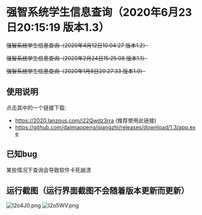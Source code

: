 # 强智系统学生信息查询（2020年6月23日20:15:19 版本1.3）

~~强智系统学生信息查询（2020年4月12日10:04:27 版本1.2）~~

~~强智系统学生信息查询（2020年2月24日15:25:08 版本1.1）~~

~~强智系统学生信息查询（2020年1月8日20:27:33 版本1.0）~~

## 使用说明

点击其中的一个链接下载:

- https://2020.lanzous.com/i22Qwdz3rra  (推荐使用此链接)
- https://github.com/daimiaopeng/qiangzhi/releases/download/1.3/app.exe

## 已知bug

某些情况下查询会导致软件卡死崩溃

## 运行截图（运行界面截图不会随着版本更新而更新）

![l2o4J0.png](https://s2.ax1x.com/2020/01/08/l2o4J0.png)
![l2o5WV.png](https://s2.ax1x.com/2020/01/08/l2o5WV.png)
